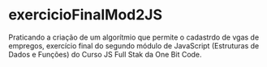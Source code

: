 # exercicioFinalMod2JS
Praticando a criação de um algorítmio que permite o cadastrdo de vgas de empregos, exercício final do segundo módulo de JavaScript (Estruturas de Dados e Funções) do Curso JS Full Stak da One Bit Code. 
